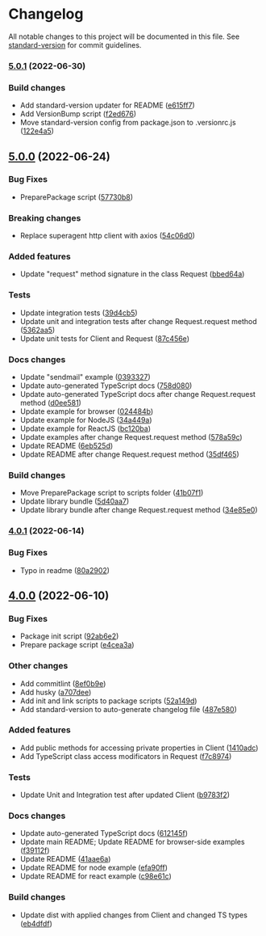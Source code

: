 # Changelog

All notable changes to this project will be documented in this file. See [standard-version](https://github.com/conventional-changelog/standard-version) for commit guidelines.

### [5.0.1](https://github.com/mailjet/mailjet-apiv3-nodejs/compare/v5.0.0...v5.0.1) (2022-06-30)


### Build changes

* Add standard-version updater for README ([e615ff7](https://github.com/mailjet/mailjet-apiv3-nodejs/commits/e615ff7cf7a07f224a4f542422b1c3bbd20179f7))
* Add VersionBump script ([f2ed676](https://github.com/mailjet/mailjet-apiv3-nodejs/commits/f2ed676134cd1dcf091fe766b7c76b2c12e625a4))
* Move standard-version config from package.json to .versionrc.js ([122e4a5](https://github.com/mailjet/mailjet-apiv3-nodejs/commits/122e4a5c7975773e891591cf4f3431a0e7cd77e1))

## [5.0.0](https://github.com/mailjet/mailjet-apiv3-nodejs/compare/v4.0.1...v5.0.0) (2022-06-24)


### Bug Fixes

* PreparePackage script ([57730b8](https://github.com/mailjet/mailjet-apiv3-nodejs/commits/57730b8ad1a6de8a0de51c4fae6c31d654ebea34))


### Breaking changes

* Replace superagent http client with axios ([54c06d0](https://github.com/mailjet/mailjet-apiv3-nodejs/commits/54c06d05b715e0d3493b03973156603e64f1e3d9))


### Added features

* Update "request" method signature in the class Request ([bbed64a](https://github.com/mailjet/mailjet-apiv3-nodejs/commits/bbed64aea20b5bf7326d301bedc743bc6d6b14d2))


### Tests

* Update integration tests ([39d4cb5](https://github.com/mailjet/mailjet-apiv3-nodejs/commits/39d4cb5544560d77079381f5e1ccba00f9ad4d9e))
* Update unit and integration tests after change Request.request method ([5362aa5](https://github.com/mailjet/mailjet-apiv3-nodejs/commits/5362aa532601d0f0512f175cb68e7e1dd5c53af9))
* Update unit tests for Client and Request ([87c456e](https://github.com/mailjet/mailjet-apiv3-nodejs/commits/87c456e27d728396b98d1a5cb8d6fceac719c459))


### Docs changes

* Update "sendmail" example ([0393327](https://github.com/mailjet/mailjet-apiv3-nodejs/commits/03933278088ef1cad840e8b2d4a561fda9f5b7f2))
* Update auto-generated TypeScript docs ([758d080](https://github.com/mailjet/mailjet-apiv3-nodejs/commits/758d0809296e63fcee2d1ec6c79e61debba812c2))
* Update auto-generated TypeScript docs after change Request.request method ([d0ee581](https://github.com/mailjet/mailjet-apiv3-nodejs/commits/d0ee581fbdc172694feadb208a372785754632db))
* Update example for browser ([024484b](https://github.com/mailjet/mailjet-apiv3-nodejs/commits/024484bd593ca12814aede3d22a8c1e012e3e385))
* Update example for NodeJS ([34a449a](https://github.com/mailjet/mailjet-apiv3-nodejs/commits/34a449adc1c2adb609d032fe3f83a2a933f545a5))
* Update example for ReactJS ([bc120ba](https://github.com/mailjet/mailjet-apiv3-nodejs/commits/bc120bac988e2ec2a0c7843500dbf2b43ea00e30))
* Update examples after change Request.request method ([578a59c](https://github.com/mailjet/mailjet-apiv3-nodejs/commits/578a59c8fb99d9801339939bd79ccabcefa64e4a))
* Update README ([6eb525d](https://github.com/mailjet/mailjet-apiv3-nodejs/commits/6eb525dfdea6c4af53af7980efc46838efc3d6ad))
* Update README after change Request.request method ([35df465](https://github.com/mailjet/mailjet-apiv3-nodejs/commits/35df465a9602c8c072ca1fee8db4dc7415921b3f))


### Build changes

* Move PreparePackage script to scripts folder ([41b07f1](https://github.com/mailjet/mailjet-apiv3-nodejs/commits/41b07f100dea92c62bb6461ff817a1da679e9639))
* Update library bundle ([5d40aa7](https://github.com/mailjet/mailjet-apiv3-nodejs/commits/5d40aa74c8046cfd44098fcd304e1fd9303f903e))
* Update library bundle after change Request.request method ([34e85e0](https://github.com/mailjet/mailjet-apiv3-nodejs/commits/34e85e0a757b34eea71612c1492871ac9a7fd6bb))

### [4.0.1](https://github.com/mailjet/mailjet-apiv3-nodejs/compare/v4.0.0...v4.0.1) (2022-06-14)


### Bug Fixes

* Typo in readme ([80a2902](https://github.com/mailjet/mailjet-apiv3-nodejs/commits/80a2902fd9184c002821d53d9fc8c63b1e9f4468))

## [4.0.0](https://github.com/mailjet/mailjet-apiv3-nodejs/compare/3.4.1...v4.0.0) (2022-06-10)


### Bug Fixes

* Package init script ([92ab6e2](https://github.com/mailjet/mailjet-apiv3-nodejs/commits/92ab6e29de41ddaaae03d7480f211d7e3f651f3c))
* Prepare package script ([e4cea3a](https://github.com/mailjet/mailjet-apiv3-nodejs/commits/e4cea3af61d3170f595d4946e0e05a0c5150da01))

### Other changes

* Add commitlint ([8ef0b9e](https://github.com/mailjet/mailjet-apiv3-nodejs/commits/8ef0b9eca2eff8e5669612d2bd48d436dfbb4339))
* Add husky ([a707dee](https://github.com/mailjet/mailjet-apiv3-nodejs/commits/a707dee5fc601e967ee9097e739e9ec90b32de5b))
* Add init and link scripts to package scripts ([52a149d](https://github.com/mailjet/mailjet-apiv3-nodejs/commits/52a149dd841919816b59cd175e83ae3e95ff6a7d))
* Add standard-version to auto-generate changelog file ([487e580](https://github.com/mailjet/mailjet-apiv3-nodejs/commits/487e5803775679ce15628811b12dc6fa2bf31a4b))


### Added features

* Add public methods for accessing private properties in Client ([1410adc](https://github.com/mailjet/mailjet-apiv3-nodejs/commits/1410adc61cb096ce4b4d5559a298ca7cb21a02ce))
* Add TypeScript class access modificators in Request ([f7c8974](https://github.com/mailjet/mailjet-apiv3-nodejs/commits/f7c897493897a84cfe2b7e37698e49077a944345))


### Tests

* Update Unit and Integration test after updated Client ([b9783f2](https://github.com/mailjet/mailjet-apiv3-nodejs/commits/b9783f2714f62b63a71aac95790ce2be7c85dc6c))


### Docs changes

* Update auto-generated TypeScript docs ([612145f](https://github.com/mailjet/mailjet-apiv3-nodejs/commits/612145fcfefe569bed2185909a2230052d59c704))
* Update main README; Update README for browser-side examples ([f39112f](https://github.com/mailjet/mailjet-apiv3-nodejs/commits/f39112f896427f28a2b28a091d7eb6e5c78e8f54))
* Update README ([41aae6a](https://github.com/mailjet/mailjet-apiv3-nodejs/commits/41aae6afeb2034ab6ea596005e76633ef1decce3))
* Update README for node example ([efa90ff](https://github.com/mailjet/mailjet-apiv3-nodejs/commits/efa90ff73734fef042db1882e5664b4771520555))
* Update README for react example ([c98e61c](https://github.com/mailjet/mailjet-apiv3-nodejs/commits/c98e61c6d96c6bd8115935cf48b62130bd27543c))


### Build changes

* Update dist with applied changes from Client and changed TS types ([eb4dfdf](https://github.com/mailjet/mailjet-apiv3-nodejs/commits/eb4dfdf1cff30546b7f5acfee449a745dbdd38da))
